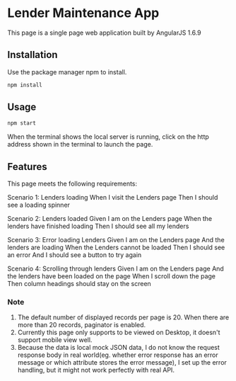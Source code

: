 # Lender Maintenance App

This page is a single page web application built by AngularJS 1.6.9

## Installation

Use the package manager npm to install.

```bash
npm install
```

## Usage

```bash
npm start
```
When the terminal shows the local server is running, click on the http address shown in the terminal to launch the page.

## Features
This page meets the following requirements:

Scenario 1: Lenders loading
When I visit the Lenders page
Then I should see a loading spinner

Scenario 2: Lenders loaded
Given I am on the Lenders page
When the lenders have finished loading
Then I should see all my lenders

Scenario 3: Error loading Lenders
Given I am on the Lenders page
And the lenders are loading
When the Lenders cannot be loaded
Then I should see an error
And I should see a button to try again

Scenario 4: Scrolling through lenders
Given I am on the Lenders page
And the lenders have been loaded on the page
When I scroll down the page
Then column headings should stay on the screen

### Note

1. The default number of displayed records per page is 20. When there are more than 20 records, paginator is enabled.
2. Currently this page only supports to be viewed on Desktop, it doesn't support mobile view well.
3. Because the data is local mock JSON data, I do not know the request response body in real world(eg. whether error response has an error message or which attribute stores the error message), I set up the error handling, but it might not work perfectly with real API.

